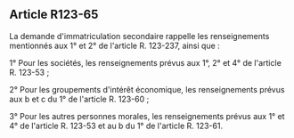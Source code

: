 Article R123-65
----
La demande d'immatriculation secondaire rappelle les renseignements mentionnés
aux 1° et 2° de l'article R. 123-237, ainsi que :

1° Pour les sociétés, les renseignements prévus aux 1°, 2° et 4° de l'article R.
123-53 ;

2° Pour les groupements d'intérêt économique, les renseignements prévus aux b et
c du 1° de l'article R. 123-60 ;

3° Pour les autres personnes morales, les renseignements prévus aux 1° et 4° de
l'article R. 123-53 et au b du 1° de l'article R. 123-61.
